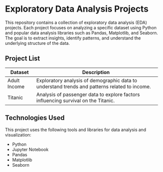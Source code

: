 # Exploratory Data Analysis Projects

This repository contains a collection of exploratory data analysis (EDA) projects. Each project focuses on analyzing a specific dataset using Python and popular data analysis libraries such as Pandas, Matplotlib, and Seaborn. The goal is to extract insights, identify patterns, and understand the underlying structure of the data.

## Project List

| Dataset         | Description                          |
|-----------------|--------------------------------------|
| Adult Income    | Exploratory analysis of demographic data to understand trends and patterns related to income. |
| Titanic         | Analysis of passenger data to explore factors influencing survival on the Titanic.             |

## Technologies Used

This project uses the following tools and libraries for data analysis and visualization:

- Python
- Jupyter Notebook
- Pandas
- Matplotlib
- Seaborn

